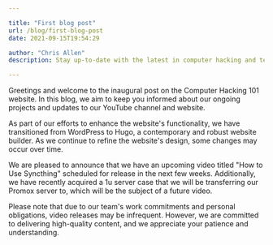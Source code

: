 ```yaml
---

title: "First blog post"
url: /blog/first-blog-post
date: 2021-09-15T19:54:29

author: "Chris Allen"
description: Stay up-to-date with the latest in computer hacking and technology by following our blog on Computer Hacking 101. Discover our ongoing projects, updates to our YouTube channel, and valuable insights on how to use Syncthing, all delivered by our team of experts. Subscribe now and never miss a post!

---
```

Greetings and welcome to the inaugural post on the Computer Hacking 101 website. In this blog, we aim to keep you informed about our ongoing projects and updates to our YouTube channel and website.

As part of our efforts to enhance the website's functionality, we have transitioned from WordPress to Hugo, a contemporary and robust website builder. As we continue to refine the website's design, some changes may occur over time.

We are pleased to announce that we have an upcoming video titled "How to Use Syncthing" scheduled for release in the next few weeks. Additionally, we have recently acquired a 1u server case that we will be transferring our Promox server to, which will be the subject of a future video.

Please note that due to our team's work commitments and personal obligations, video releases may be infrequent. However, we are committed to delivering high-quality content, and we appreciate your patience and understanding.

